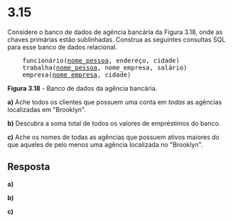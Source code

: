 # 3.15

Considere o banco de dados de agência bancária da Figura 3.18, onde as chaves primárias estão sublinhadas. Construa as seguintes consultas SQL para esse banco de dados relacional.

<pre>
    funcionário(<u>nome_pessoa</u>, endereço, cidade)
    trabalha(<u>nome_pessoa</u>, nome_empresa, salário)
    empresa(<u>nome_empresa</u>, cidade)
</pre>

**Figura 3.18** - Banco de dados da agência bancária.

**a)** Ache todos os clientes que possuem uma conta em *todas* as agências localizadas em "Brooklyn".

**b)** Descubra a soma total de todos os valores de empréstimos do banco.

**c)** Ache os nomes de todas as agências que possuem ativos maiores do que aqueles de pelo menos uma agência localizada no "Brooklyn".

## Resposta

**a)**

**b)**

**c)**

